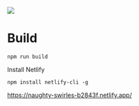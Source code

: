 [![](https://img.shields.io/badge/Donate-PayPal-green.svg)](https://www.paypal.com/donate?hosted_button_id=2U3RX3AMSYU9S)

# Build

```
npm run build
```

Install Netlify

```
npm install netlify-cli -g
```

https://naughty-swirles-b2843f.netlify.app/

